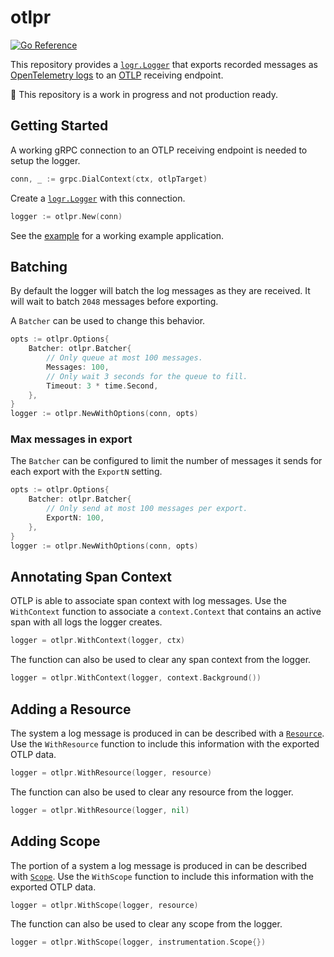 # otlpr

[![Go Reference](https://pkg.go.dev/badge/github.com/MrAlias/otlpr.svg)](https://pkg.go.dev/github.com/MrAlias/otlpr)

This repository provides a [`logr.Logger`] that exports recorded messages as [OpenTelemetry logs] to an [OTLP] receiving endpoint.

:construction: This repository is a work in progress and not production ready.

## Getting Started

A working gRPC connection to an OTLP receiving endpoint is needed to setup the logger.

```go
conn, _ := grpc.DialContext(ctx, otlpTarget)
```

Create a [`logr.Logger`] with this connection.

```go
logger := otlpr.New(conn)
```

See the [example] for a working example application.

## Batching

By default the logger will batch the log messages as they are received.
It will wait to batch `2048` messages before exporting.

A `Batcher` can be used to change this behavior.

```go
opts := otlpr.Options{
	Batcher: otlpr.Batcher{
		// Only queue at most 100 messages.
		Messages: 100,
		// Only wait 3 seconds for the queue to fill.
		Timeout: 3 * time.Second,
	},
}
logger := otlpr.NewWithOptions(conn, opts)
```

### Max messages in export

The `Batcher` can be configured to limit the number of messages it sends for
each export with the `ExportN` setting.

```go
opts := otlpr.Options{
	Batcher: otlpr.Batcher{
		// Only send at most 100 messages per export.
		ExportN: 100,
	},
}
logger := otlpr.NewWithOptions(conn, opts)
```

## Annotating Span Context

OTLP is able to associate span context with log messages.
Use the `WithContext` function to associate a `context.Context` that contains an active span with all logs the logger creates.

```go
logger = otlpr.WithContext(logger, ctx)
```

The function can also be used to clear any span context from the logger.

```go
logger = otlpr.WithContext(logger, context.Background())
```

[`logr.Logger`]: https://pkg.go.dev/github.com/go-logr/logr#Logger
[example]: ./example/

## Adding a Resource

The system a log message is produced in can be described with a [`Resource`].
Use the `WithResource` function to include this information with the exported OTLP data.

```go
logger = otlpr.WithResource(logger, resource)
```

The function can also be used to clear any resource from the logger.

```go
logger = otlpr.WithResource(logger, nil)
```

## Adding Scope

The portion of a system a log message is produced in can be described with [`Scope`].
Use the `WithScope` function to include this information with the exported OTLP data.

```go
logger = otlpr.WithScope(logger, resource)
```

The function can also be used to clear any scope from the logger.

```go
logger = otlpr.WithScope(logger, instrumentation.Scope{})
```

[`logr.Logger`]: https://pkg.go.dev/github.com/go-logr/logr#Logger
[OpenTelemetry logs]: https://opentelemetry.io/docs/reference/specification/logs/data-model/
[OTLP]: https://opentelemetry.io/docs/reference/specification/protocol/
[example]: ./example/
[`Resource`]: https://pkg.go.dev/go.opentelemetry.io/otel/sdk/resource#Resource
[`Scope`]: https://pkg.go.dev/go.opentelemetry.io/otel/sdk/instrumentation#Scope
